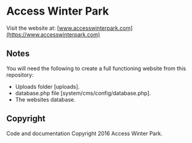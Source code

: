Access Winter Park
===

Visit the website at: [www.accesswinterpark.com](https://www.accesswinterpark.com)

Notes
---

You will need the following to create a full functioning website from this repository:

* Uploads folder [uploads].
* database.php file [system/cms/config/database.php].
* The websites database.

Copyright
---

Code and documentation Copyright 2016 Access Winter Park.